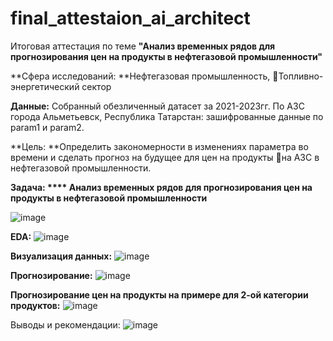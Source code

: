# final_attestaion_ai_architect
Итоговая аттестация по теме **"Анализ временных рядов для прогнозирования цен на продукты в нефтегазовой промышленности"**

**Сфера исследований: **Нефтегазовая промышленность, Топливно-энергетический сектор

**Данные:** Собранный обезличенный датасет за 2021-2023гг. По АЗС города Альметьевск, Республика Татарстан: зашифрованные данные по param1 и param2.

**Цель: **Определить закономерности в изменениях параметра во времени и сделать прогноз на будущее для цен на продукты на АЗС в нефтегазовой промышленности.

**Задача: **** Анализ временных рядов для прогнозирования цен на продукты в нефтегазовой промышленности**

![image](https://github.com/PaslenAmari/final_attestaion_ai_architect/assets/106679149/2de3a0a5-7712-464a-9158-ff1881859c83)

**EDA:**
![image](https://github.com/PaslenAmari/final_attestaion_ai_architect/assets/106679149/4208cb38-77db-4e29-9fa3-6ad2772d046d)

**Визуализация данных:**
![image](https://github.com/PaslenAmari/final_attestaion_ai_architect/assets/106679149/ba36540d-0a9d-45cc-badf-71e2c3149934)

**Прогнозирование:**
![image](https://github.com/PaslenAmari/final_attestaion_ai_architect/assets/106679149/476ab648-dea2-4065-af08-4e5f083217ee)

**Прогнозирование цен на продукты на примере для 2-ой категории продуктов:**
![image](https://github.com/PaslenAmari/final_attestaion_ai_architect/assets/106679149/8c58d993-316d-49c6-9039-bfafb8ea83b8)

Выводы и рекомендации:
![image](https://github.com/PaslenAmari/final_attestaion_ai_architect/assets/106679149/a5d17e06-0d5f-43ba-bfa2-adf26a140211)

